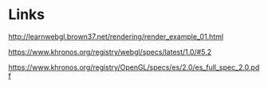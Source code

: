 # Links

http://learnwebgl.brown37.net/rendering/render_example_01.html

https://www.khronos.org/registry/webgl/specs/latest/1.0/#5.2

https://www.khronos.org/registry/OpenGL/specs/es/2.0/es_full_spec_2.0.pdf
